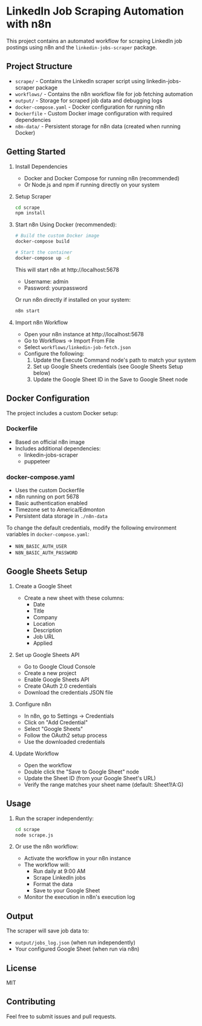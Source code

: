 # LinkedIn Job Scraping Automation with n8n

This project contains an automated workflow for scraping LinkedIn job postings using n8n and the `linkedin-jobs-scraper` package.

## Project Structure

- `scrape/` - Contains the LinkedIn scraper script using linkedin-jobs-scraper package
- `workflows/` - Contains the n8n workflow file for job fetching automation
- `output/` - Storage for scraped job data and debugging logs
- `docker-compose.yaml` - Docker configuration for running n8n
- `Dockerfile` - Custom Docker image configuration with required dependencies
- `n8n-data/` - Persistent storage for n8n data (created when running Docker)

## Getting Started

1. Install Dependencies
   - Docker and Docker Compose for running n8n (recommended)
   - Or Node.js and npm if running directly on your system

2. Setup Scraper
   ```bash
   cd scrape
   npm install
   ```

3. Start n8n
   Using Docker (recommended):
   ```bash
   # Build the custom Docker image
   docker-compose build

   # Start the container
   docker-compose up -d
   ```
   This will start n8n at http://localhost:5678
   - Username: admin
   - Password: yourpassword

   Or run n8n directly if installed on your system:
   ```bash
   n8n start
   ```

4. Import n8n Workflow
   - Open your n8n instance at http://localhost:5678
   - Go to Workflows → Import From File
   - Select `workflows/linkedin-job-fetch.json`
   - Configure the following:
     1. Update the Execute Command node's path to match your system
     2. Set up Google Sheets credentials (see Google Sheets Setup below)
     3. Update the Google Sheet ID in the Save to Google Sheet node

## Docker Configuration

The project includes a custom Docker setup:

### Dockerfile
- Based on official n8n image
- Includes additional dependencies:
  - linkedin-jobs-scraper
  - puppeteer

### docker-compose.yaml
- Uses the custom Dockerfile
- n8n running on port 5678
- Basic authentication enabled
- Timezone set to America/Edmonton
- Persistent data storage in `./n8n-data`

To change the default credentials, modify the following environment variables in `docker-compose.yaml`:
- `N8N_BASIC_AUTH_USER`
- `N8N_BASIC_AUTH_PASSWORD`

## Google Sheets Setup

1. Create a Google Sheet
   - Create a new sheet with these columns:
     - Date
     - Title
     - Company
     - Location
     - Description
     - Job URL
     - Applied

2. Set up Google Sheets API
   - Go to Google Cloud Console
   - Create a new project
   - Enable Google Sheets API
   - Create OAuth 2.0 credentials
   - Download the credentials JSON file

3. Configure n8n
   - In n8n, go to Settings → Credentials
   - Click on "Add Credential"
   - Select "Google Sheets"
   - Follow the OAuth2 setup process
   - Use the downloaded credentials

4. Update Workflow
   - Open the workflow
   - Double click the "Save to Google Sheet" node
   - Update the Sheet ID (from your Google Sheet's URL)
   - Verify the range matches your sheet name (default: Sheet1!A:G)

## Usage

1. Run the scraper independently:
   ```bash
   cd scrape
   node scrape.js
   ```

2. Or use the n8n workflow:
   - Activate the workflow in your n8n instance
   - The workflow will:
     - Run daily at 9:00 AM
     - Scrape LinkedIn jobs
     - Format the data
     - Save to your Google Sheet
   - Monitor the execution in n8n's execution log

## Output

The scraper will save job data to:
- `output/jobs_log.json` (when run independently)
- Your configured Google Sheet (when run via n8n)

## License

MIT

## Contributing

Feel free to submit issues and pull requests. 
